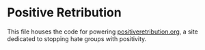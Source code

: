 # Positive Retribution

This file houses the code for powering [positiveretribution.org](http://positiveretribution.org), a site dedicated to stopping hate groups with positivity.
